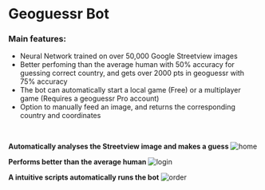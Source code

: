 # Geoguessr Bot

### Main features:

- Neural Network trained on over 50,000 Google Streetview images
- Better perfoming than the average human with 50% accuracy for guessing correct country, and gets over 2000 pts in geoguessr with 75% accuracy
- The bot can automatically start a local game (Free) or a multiplayer game (Requires a geoguessr Pro account)
- Option to manually feed an image, and returns the corresponding country and coordinates

<br />

**Automatically analyses the Streetview image and makes a guess** ![home](https://github.com/TahaInc/geoguessr-bot/blob/main/images/screenshot_1.png?raw=true)

**Performs better than the average human** ![login](https://github.com/TahaInc/geoguessr-bot/blob/main/images/screenshot_2.png?raw=true)

**A intuitive scripts automatically runs the bot** ![order](https://github.com/TahaInc/geoguessr-bot/blob/main/images/screenshot_3.png?raw=true)
